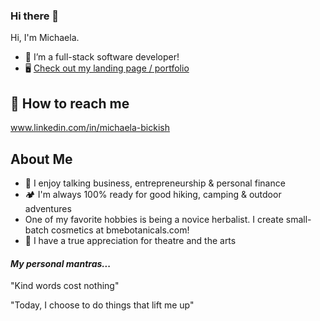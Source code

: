 ### Hi there 👋

Hi, I'm Michaela.

- 🔭 I’m a full-stack software developer!
- 🖥 <a href ="https://michaelabickish.github.io/portfolio/">Check out my landing page / portfolio</a>

## 📩 How to reach me
www.linkedin.com/in/michaela-bickish

## About Me
- 💬 I enjoy talking business, entrepreneurship & personal finance
- 🏕 I'm always 100% ready for good hiking, camping & outdoor adventures
- One of my favorite hobbies is being a novice herbalist. I create small-batch cosmetics at bmebotanicals.com!
- 🎵 I have a true appreciation for theatre and the arts

#### *My personal mantras...*

"Kind words cost nothing"

"Today, I choose to do things that lift me up"






<!--
**MichaelaBickish/MichaelaBickish** is a ✨ _special_ ✨ repository because its `README.md` (this file) appears on your GitHub profile.

Here are some ideas to get you started:

📫
-  Check out what I'm currently working on ...
- 👯 I’m looking to collaborate on ...
- 🤔 I’m looking for help with ...
🌱 

-  Pronouns: ...

-->
